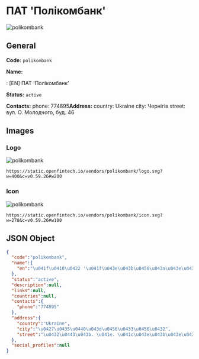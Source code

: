 
# ПАТ 'Полікомбанк' 
![polikombank](https://static.openfintech.io/vendors/polikombank/logo.svg?w=400&c=v0.59.26#w200)  

## General 
 
**Code:** `polikombank` 
 
**Name:** 
 
:	[EN] ПАТ 'Полікомбанк' 
 
**Status:** `active` 
 
**Contacts:** 
phone: 774895**Address:** 
country: Ukraine 
city: Чернігів 
street: вул. О. Молодчого, буд. 46 

## Images 

### Logo 
 
![polikombank](https://static.openfintech.io/vendors/polikombank/logo.svg?w=400&c=v0.59.26#w200)  

```
https://static.openfintech.io/vendors/polikombank/logo.svg?w=400&c=v0.59.26#w200
```  

### Icon 
 
![polikombank](https://static.openfintech.io/vendors/polikombank/icon.svg?w=278&c=v0.59.26#w100)  

```
https://static.openfintech.io/vendors/polikombank/icon.svg?w=278&c=v0.59.26#w100
```  

## JSON Object 

```json
{
  "code":"polikombank",
  "name":{
    "en":"\u041f\u0410\u0422 '\u041f\u043e\u043b\u0456\u043a\u043e\u043c\u0431\u0430\u043d\u043a'"
  },
  "status":"active",
  "description":null,
  "links":null,
  "countries":null,
  "contacts":{
    "phone":"774895"
  },
  "address":{
    "country":"Ukraine",
    "city":"\u0427\u0435\u0440\u043d\u0456\u0433\u0456\u0432",
    "street":"\u0432\u0443\u043b. \u041e. \u041c\u043e\u043b\u043e\u0434\u0447\u043e\u0433\u043e, \u0431\u0443\u0434. 46"
  },
  "social_profiles":null
}
```  
